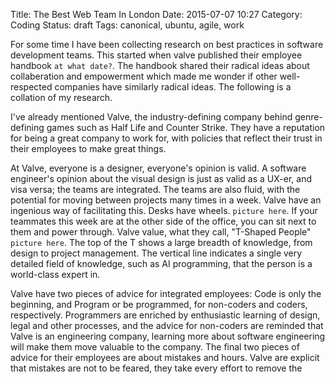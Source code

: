 Title: The Best Web Team In London
Date: 2015-07-07 10:27
Category: Coding
Status: draft
Tags: canonical, ubuntu, agile, work


For some time I have been collecting research on best practices in software development teams.
This started when valve published their employee handbook `at what date?`. The handbook shared their radical ideas about collaberation and empowerment which made me wonder if other well-respected companies have similarly radical ideas. The following is a collation of my research.

I've already mentioned Valve, the industry-defining company behind genre-defining games such as Half Life and Counter Strike. They have a reputation for being a great company to work for, with policies that reflect their trust in their employees to make great things.

At Valve, everyone is a designer, everyone's opinion is valid. A software engineer's opinion about the visual design is just as valid as a UX-er, and visa versa; the teams are integrated. The teams are also fluid, with the potential for moving between projects many times in a week. Valve have an ingenious way of facilitating this. Desks have wheels. `picture here`. If your teammates this week are at the other side of the office, you can sit next to them and power through.
Valve value, what they call, "T-Shaped People" `picture here`. The top of the T shows a large breadth of knowledge, from design to project management. The vertical line indicates a single very detailed field of knowledge, such as AI programming, that the person is a world-class expert in.

Valve have two pieces of advice for integrated employees: Code is only the beginning, and Program or be programmed, for non-coders and coders, respectively.
Programmers are enriched by enthusiastic learning of design, legal and other processes, and the advice for non-coders are reminded that Valve is an engineering company, learning more about software engineering will make them move valuable to the company.
The final two pieces of advice for their employees are about mistakes and hours. Valve are explicit that mistakes are not to be feared, they take every effort to remove the
